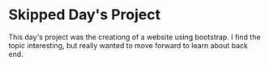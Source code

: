 # Skipped Day's Project

This day's project was the creationg of a website using bootstrap. I find the topic interesting, but really wanted to move forward to learn about back end.